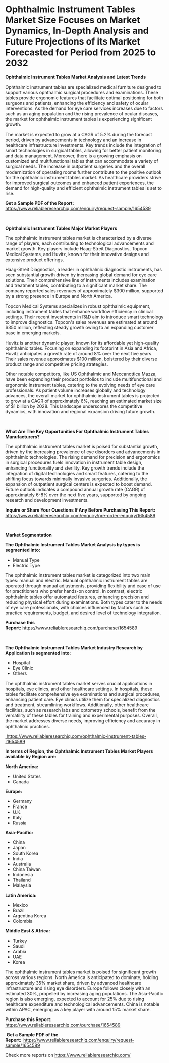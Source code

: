 <p><h1>Ophthalmic Instrument Tables Market Size Focuses on Market Dynamics, In-Depth Analysis and Future Projections of its Market Forecasted for Period from 2025 to 2032</h1></p><p><strong>Ophthalmic Instrument Tables Market Analysis and Latest Trends</strong></p>
<p><p>Ophthalmic instrument tables are specialized medical furniture designed to support various ophthalmic surgical procedures and examinations. These tables provide ergonomic features that facilitate optimal positioning for both surgeons and patients, enhancing the efficiency and safety of ocular interventions. As the demand for eye care services increases due to factors such as an aging population and the rising prevalence of ocular diseases, the market for ophthalmic instrument tables is experiencing significant growth.</p><p>The market is expected to grow at a CAGR of 5.2% during the forecast period, driven by advancements in technology and an increase in healthcare infrastructure investments. Key trends include the integration of smart technologies in surgical tables, allowing for better patient monitoring and data management. Moreover, there is a growing emphasis on customized and multifunctional tables that can accommodate a variety of surgical needs. The increase in outpatient surgeries and the overall modernization of operating rooms further contribute to the positive outlook for the ophthalmic instrument tables market. As healthcare providers strive for improved surgical outcomes and enhanced patient experiences, the demand for high-quality and efficient ophthalmic instrument tables is set to rise.</p></p>
<p><strong>Get a Sample PDF of the Report:&nbsp;</strong> <a href="https://www.reliableresearchiq.com/enquiry/request-sample/1654589?utm_campaign=2291&utm_medium=2&utm_source=Github&utm_content=ia&utm_term=04032025&utm_id=ophthalmic-instrument-tables">https://www.reliableresearchiq.com/enquiry/request-sample/1654589</a></p>
<p>&nbsp;</p>
<p><strong>Ophthalmic Instrument Tables Major Market Players</strong></p>
<p><p>The ophthalmic instrument tables market is characterized by a diverse range of players, each contributing to technological advancements and market growth. Key players include Haag-Streit Diagnostics, Topcon Medical Systems, and Huvitz, known for their innovative designs and extensive product offerings.</p><p>Haag-Streit Diagnostics, a leader in ophthalmic diagnostic instruments, has seen substantial growth driven by increasing global demand for eye care solutions. Their comprehensive line of instruments includes examination and treatment tables, contributing to a significant market share. The company reported sales revenues of approximately $300 million, supported by a strong presence in Europe and North America.</p><p>Topcon Medical Systems specializes in robust ophthalmic equipment, including instrument tables that enhance workflow efficiency in clinical settings. Their recent investments in R&D aim to introduce smart technology to improve diagnostics. Topcon's sales revenues are estimated at around $350 million, reflecting steady growth owing to an expanding customer base in emerging markets.</p><p>Huvitz is another dynamic player, known for its affordable yet high-quality ophthalmic tables. Focusing on expanding its footprint in Asia and Africa, Huvitz anticipates a growth rate of around 8% over the next five years. Their sales revenue approximates $100 million, bolstered by their diverse product range and competitive pricing strategies.</p><p>Other notable competitors, like US Ophthalmic and Meccanottica Mazza, have been expanding their product portfolios to include multifunctional and ergonomic instrument tables, catering to the evolving needs of eye care professionals. As patient volume increases globally and technology advances, the overall market for ophthalmic instrument tables is projected to grow at a CAGR of approximately 6%, reaching an estimated market size of $1 billion by 2028. This landscape underscores the competitive dynamics, with innovation and regional expansion driving future growth.</p></p>
<p>&nbsp;</p>
<p><strong>What Are The Key Opportunities For Ophthalmic Instrument Tables Manufacturers?</strong></p>
<p><p>The ophthalmic instrument tables market is poised for substantial growth, driven by the increasing prevalence of eye disorders and advancements in ophthalmic technologies. The rising demand for precision and ergonomics in surgical procedures fuels innovation in instrument table design, enhancing functionality and sterility. Key growth trends include the integration of digital technologies and smart features, catering to the shifting focus towards minimally invasive surgeries. Additionally, the expansion of outpatient surgical centers is expected to boost demand. Future outlook indicates a compound annual growth rate (CAGR) of approximately 6-8% over the next five years, supported by ongoing research and development investments.</p></p>
<p><strong>Inquire or Share Your Questions If Any Before Purchasing This Report:</strong> <a href="https://www.reliableresearchiq.com/enquiry/pre-order-enquiry/1654589?utm_campaign=2291&utm_medium=2&utm_source=Github&utm_content=ia&utm_term=04032025&utm_id=ophthalmic-instrument-tables">https://www.reliableresearchiq.com/enquiry/pre-order-enquiry/1654589</a></p>
<p>&nbsp;</p>
<p><strong>Market Segmentation</strong></p>
<p><strong>The Ophthalmic Instrument Tables Market Analysis by types is segmented into:</strong></p>
<p><ul><li>Manual Type</li><li>Electric Type</li></ul></p>
<p><p>The ophthalmic instrument tables market is categorized into two main types: manual and electric. Manual ophthalmic instrument tables are operated through manual adjustments, providing flexibility and ease of use for practitioners who prefer hands-on control. In contrast, electric ophthalmic tables offer automated features, enhancing precision and reducing physical effort during examinations. Both types cater to the needs of eye care professionals, with choices influenced by factors such as practice requirements, budget, and desired level of technology integration.</p></p>
<p><strong>Purchase this Report:&nbsp;</strong><a href="https://www.reliableresearchiq.com/purchase/1654589?utm_campaign=2291&utm_medium=2&utm_source=Github&utm_content=ia&utm_term=04032025&utm_id=ophthalmic-instrument-tables">https://www.reliableresearchiq.com/purchase/1654589</a></p>
<p>&nbsp;</p>
<p><strong>The Ophthalmic Instrument Tables Market Industry Research by Application is segmented into:</strong></p>
<p><ul><li>Hospital</li><li>Eye Clinic</li><li>Others</li></ul></p>
<p><p>The ophthalmic instrument tables market serves crucial applications in hospitals, eye clinics, and other healthcare settings. In hospitals, these tables facilitate comprehensive eye examinations and surgical procedures, enhancing patient care. Eye clinics utilize them for specialized diagnostics and treatment, streamlining workflows. Additionally, other healthcare facilities, such as research labs and optometry schools, benefit from the versatility of these tables for training and experimental purposes. Overall, the market addresses diverse needs, improving efficiency and accuracy in ophthalmic practices.</p></p>
<p><a href="https://www.reliableresearchiq.com/ophthalmic-instrument-tables-r1654589?utm_campaign=2291&utm_medium=2&utm_source=Github&utm_content=ia&utm_term=04032025&utm_id=ophthalmic-instrument-tables">&nbsp;https://www.reliableresearchiq.com/ophthalmic-instrument-tables-r1654589</a></p>
<p><strong>In terms of Region, the Ophthalmic Instrument Tables Market Players available by Region are:</strong></p>
<p>
    <p> <strong> North America: </strong>
        <ul>
            <li>United States</li>
            <li>Canada</li>
        </ul>
        </p> 
    <p> <strong> Europe: </strong>
        <ul>
            <li>Germany</li>
            <li>France</li>
            <li>U.K.</li>
            <li>Italy</li>
            <li>Russia</li>
        </ul>
        </p> 
    <p> <strong> Asia-Pacific: </strong>
        <ul>
            <li>China</li>
            <li>Japan</li>
            <li>South Korea</li>
            <li>India</li>
            <li>Australia</li>
            <li>China Taiwan</li>
            <li>Indonesia</li>
            <li>Thailand</li>
            <li>Malaysia</li>
        </ul>
        </p> 
    <p> <strong> Latin America: </strong>
        <ul>
            <li>Mexico</li>
            <li>Brazil</li>
            <li>Argentina Korea</li>
            <li>Colombia</li>
        </ul>
        </p> 
    <p> <strong> Middle East & Africa: </strong>
        <ul>
            <li>Turkey</li>
            <li>Saudi</li>
            <li>Arabia</li>
            <li>UAE</li>
            <li>Korea</li>
        </ul>
    </p>
    </p>
<p><p>The ophthalmic instrument tables market is poised for significant growth across various regions. North America is anticipated to dominate, holding approximately 35% market share, driven by advanced healthcare infrastructure and rising eye disorders. Europe follows closely with an estimated 30%, propelled by increasing aging populations. The Asia-Pacific region is also emerging, expected to account for 25% due to rising healthcare expenditure and technological advancements. China is notable within APAC, emerging as a key player with around 15% market share.</p></p>
<p><strong>Purchase this Report: </strong><a href="https://www.reliableresearchiq.com/purchase/1654589?utm_campaign=2291&utm_medium=2&utm_source=Github&utm_content=ia&utm_term=04032025&utm_id=ophthalmic-instrument-tables">https://www.reliableresearchiq.com/purchase/1654589</a></p>
<p>&nbsp;<strong>Get a Sample PDF of the Report:&nbsp;&nbsp;</strong><a href="https://www.reliableresearchiq.com/enquiry/request-sample/1654589?utm_campaign=2291&utm_medium=2&utm_source=Github&utm_content=ia&utm_term=04032025&utm_id=ophthalmic-instrument-tables">https://www.reliableresearchiq.com/enquiry/request-sample/1654589</a></p>
<p><strong></strong></p>
<p>Check more reports on <a href="https://www.reliableresearchiq.com/?utm_campaign=2291&utm_medium=2&utm_source=Github&utm_content=ia&utm_term=04032025&utm_id=ophthalmic-instrument-tables">https://www.reliableresearchiq.com/</a></p>